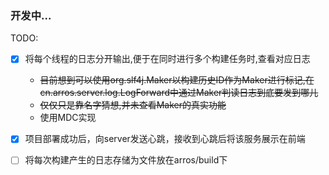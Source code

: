 ### 开发中...

TODO:

- [x] 将每个线程的日志分开输出,便于在同时进行多个构建任务时,查看对应日志
   - ~~目前想到可以使用org.slf4j.Maker以构建历史ID作为Maker进行标记,在cn.arros.server.log.LogForward中通过Maker判读日志到底要发到哪儿~~
   - ~~仅仅只是靠名字猜想,并未查看Maker的真实功能~~
   - 使用MDC实现
- [x] 项目部署成功后，向server发送心跳，接收到心跳后将该服务展示在前端
- [ ] 将每次构建产生的日志存储为文件放在arros/build下

